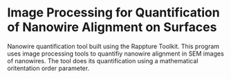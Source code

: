 # Image Processing for Quantification of Nanowire Alignment on Surfaces
Nanowire quantification tool built using the Rappture Toolkit.  This program uses image processing tools to quantifiy nanowire alignment in SEM images of nanowires.  The tool does its quantification using a mathematical oritentation order parameter.
